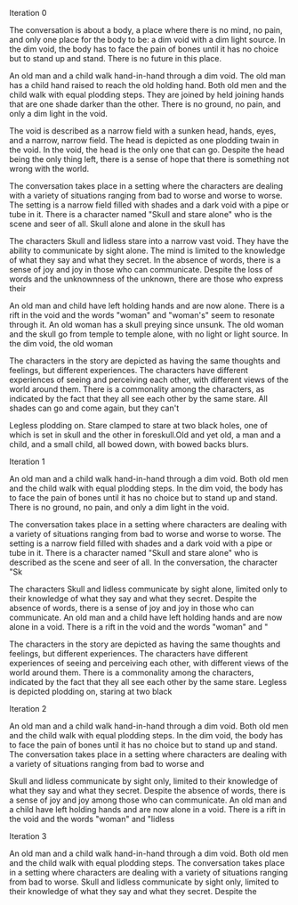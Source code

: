 



Iteration 0


The conversation is about a body, a place where there is no mind, no pain, and only one place for the body to be: a dim void with a dim light source.
In the dim void, the body has to face the pain of bones until it has no choice but to stand up and stand.
There is no future in this place.

An old man and a child walk hand-in-hand through a dim void.
The old man has a child hand raised to reach the old holding hand.
Both old men and the child walk with equal plodding steps.
They are joined by held joining hands that are one shade darker than the other.
There is no ground, no pain, and only a dim light in the void.

The void is described as a narrow field with a sunken head, hands, eyes, and a narrow, narrow field.
The head is depicted as one plodding twain in the void.
In the void, the head is the only one that can go.
Despite the head being the only thing left, there is a sense of hope that there is something not wrong with the world.


The conversation takes place in a setting where the characters are dealing with a variety of situations ranging from bad to worse and worse to worse.
The setting is a narrow field filled with shades and a dark void with a pipe or tube in it.
There is a character named "Skull and stare alone" who is the scene and seer of all.
Skull alone and alone in the skull has

The characters Skull and lidless stare into a narrow vast void.
They have the ability to communicate by sight alone.
The mind is limited to the knowledge of what they say and what they secret.
In the absence of words, there is a sense of joy and joy in those who can communicate.
Despite the loss of words and the unknownness of the unknown, there are those who express their

An old man and child have left holding hands and are now alone.
There is a rift in the void and the words "woman" and "woman's" seem to resonate through it.
An old woman has a skull preying since unsunk.
The old woman and the skull go from temple to temple alone, with no light or light source.
In the dim void, the old woman

The characters in the story are depicted as having the same thoughts and feelings, but different experiences.
The characters have different experiences of seeing and perceiving each other, with different views of the world around them.
There is a commonality among the characters, as indicated by the fact that they all see each other by the same stare.
All shades can go and come again, but they can't

Legless plodding on. Stare clamped to stare at two black holes, one of which is set in skull and the other in foreskull.Old and yet old, a man and a child, and a small child, all bowed down, with bowed backs blurs.




Iteration 1


An old man and a child walk hand-in-hand through a dim void.
Both old men and the child walk with equal plodding steps.
In the dim void, the body has to face the pain of bones until it has no choice but to stand up and stand.
There is no ground, no pain, and only a dim light in the void.

The conversation takes place in a setting where characters are dealing with a variety of situations ranging from bad to worse and worse to worse.
The setting is a narrow field filled with shades and a dark void with a pipe or tube in it.
There is a character named "Skull and stare alone" who is described as the scene and seer of all.
In the conversation, the character "Sk

The characters Skull and lidless communicate by sight alone, limited only to their knowledge of what they say and what they secret.
Despite the absence of words, there is a sense of joy and joy in those who can communicate.
An old man and a child have left holding hands and are now alone in a void.
There is a rift in the void and the words "woman" and "

The characters in the story are depicted as having the same thoughts and feelings, but different experiences.
The characters have different experiences of seeing and perceiving each other, with different views of the world around them.
There is a commonality among the characters, indicated by the fact that they all see each other by the same stare.
Legless is depicted plodding on, staring at two black




Iteration 2


An old man and a child walk hand-in-hand through a dim void.
Both old men and the child walk with equal plodding steps.
In the dim void, the body has to face the pain of bones until it has no choice but to stand up and stand.
The conversation takes place in a setting where characters are dealing with a variety of situations ranging from bad to worse and

Skull and lidless communicate by sight only, limited to their knowledge of what they say and what they secret.
Despite the absence of words, there is a sense of joy and joy among those who can communicate.
An old man and a child have left holding hands and are now alone in a void.
There is a rift in the void and the words "woman" and "lidless




Iteration 3


An old man and a child walk hand-in-hand through a dim void.
Both old men and the child walk with equal plodding steps.
The conversation takes place in a setting where characters are dealing with a variety of situations ranging from bad to worse.
Skull and lidless communicate by sight only, limited to their knowledge of what they say and what they secret.
Despite the
